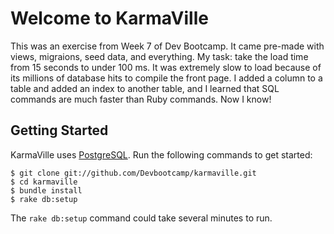 # Welcome to KarmaVille

This was an exercise from Week 7 of Dev Bootcamp. It came pre-made with views, migraions, seed data, and everything. My task: take the load time from 15 seconds to under 100 ms. It was extremely slow to load because of its millions of database hits to compile the front page. I added a column to a table and added an index to another table, and I learned that SQL commands are much faster than Ruby commands. Now I know!

## Getting Started

KarmaVille uses [PostgreSQL](http://www.postgresql.org/).  Run the following commands to get started:

```text
$ git clone git://github.com/Devbootcamp/karmaville.git
$ cd karmaville
$ bundle install
$ rake db:setup
```

The `rake db:setup` command could take several minutes to run.

